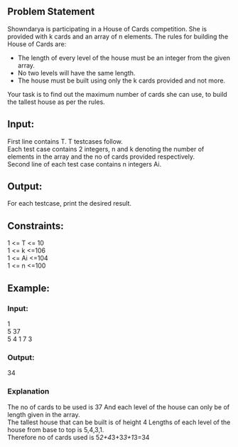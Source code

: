 ## Problem Statement
Showndarya is participating in a House of Cards competition. She is provided with k cards and an array of n elements. The rules for building the House of Cards are:  

* The length of every level of the house must be an integer from the given array.
* No two levels will have the same length.
* The house must be built using only the k cards provided and not more.  

Your task is to find out the maximum number of cards she can use, to build the tallest house as per the rules.

## Input:
First line contains T. T testcases follow.  
Each test case contains 2 integers, n and k denoting the number of elements in the array and the no of cards provided respectively.  
Second line of each test case contains n integers Ai.  
## Output:
For each testcase, print the desired result.   

## Constraints:
1 <= T <= 10  
1 <= k <=106  
1 <= Ai <=104  
1 <= n <=100  

## Example:  
### Input:  
1  
5 37  
5 4 1 7 3  
### Output:
34  

### Explanation
The no of cards to be used is 37 And each level of the house can only be of length given in the array.  
The tallest house that can be built is of height 4 Lengths of each level of the house from base to top is 5,4,3,1.  
Therefore no of cards used is 5*2+4*3+3*3+1*3=34  
